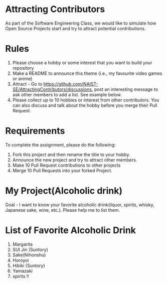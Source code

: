 # Attracting Contributors
As part of the Software Engineering Class, we would like to simulate how Open Source Projects start and try to attract potential contributions.

# Rules

1. Please choose a hobby or some interest that you want to build your repository
2. Make a README to announce this theme (i.e., my favourite video games or anime)
3. Attract - Go to https://github.com/NAIST-SE/AttractingContributors/discussions, post an interesting message to ask other members to add a list. See example below.
4. Please collect up to 10 hobbies or interest from other contributors. You can also discuss and talk about the hobby before you merge their Pull Request.

# Requirements
To complete the assignment, please do the following:
1. Fork this project and then rename the title to your hobby. 
2. Announce the new project and try to attract other members.
3. Make 10 Pull Request contributions to other projects
4. Merge 10 Pull Requests into your forked Project.

# My Project(Alcoholic drink)
Goal - I want to know your favorite alcoholic drink(liquor, spirits, whisky, Japanese sake, wine, etc.). Please help me to list them.

# List of Favorite Alcoholic Drink
1. Margarita
2. SUI Jin (Suntory)
3. Sake(Nihonshu)
4. Horoyoi
5. Hibiki (Suntory)
6. Yamazaki
7. spirits !!
